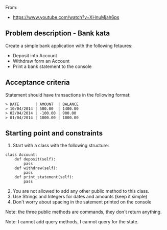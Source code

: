 From:

- <https://www.youtube.com/watch?v=XHnuMjah6ps>

## Problem description - Bank kata

Create a simple bank application with the following fetaures:

- Deposit into Account
- Withdraw form an Account
- Print a bank statement to the console

## Acceptance criteria

Statement should have transactions in the following format:

```
> DATE       | AMOUNT  | BALANCE
> 10/04/2014 | 500.00  | 1400.00
> 02/04/2014 | -100.00 | 900.00
> 01/04/2014 | 1000.00 | 1000.00
```

## Starting point and constraints

1. Start with a class with the following structure:

```
class Account:
    def deposit(self):
        pass
    def withdraw(self):
        pass
    def print_statement(self):
        pass
```

2. You are not allowed to add any other public method to this class.
3. Use Strings and Integers for dates and amounts (keep it simple)
4. Don't worry about spacing in the satement printed on the console

Note: the three public methods are commands, they don't return anything.

Note: I cannot add query methods, I cannot query for the state.
